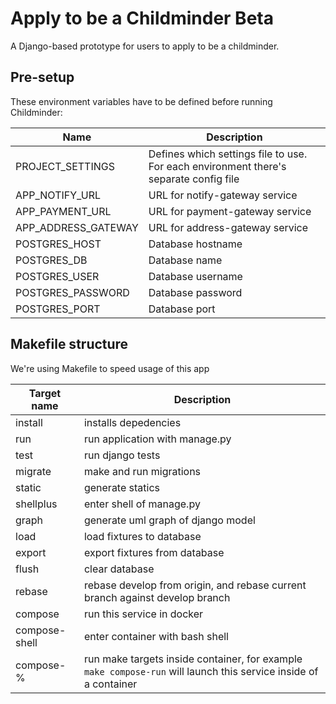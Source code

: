 # Apply to be a Childminder Beta

A Django-based prototype for users to apply to be a childminder.

## Pre-setup

These environment variables have to be defined before running Childminder:


| Name                | Description                                                                           |
| ------------------- | ------------------------------------------------------------------------------------- |
| PROJECT_SETTINGS    | Defines which settings file to use. For each environment there's separate config file |
| APP_NOTIFY_URL      | URL for notify-gateway service                                                        |
| APP_PAYMENT_URL     | URL for payment-gateway service                                                       |
| APP_ADDRESS_GATEWAY | URL for address-gateway service                                                       |
| POSTGRES_HOST       | Database hostname                                                                     |
| POSTGRES_DB         | Database name                                                                         |
| POSTGRES_USER       | Database username                                                                     |
| POSTGRES_PASSWORD   | Database password                                                                     |
| POSTGRES_PORT       | Database port                                                                         |

## Makefile structure

We're using Makefile to speed usage of this app

| Target name   | Description                                                                                                      |
| ------------- | ---------------------------------------------------------------------------------------------------------------- |
| install       | installs depedencies                                                                                             |
| run           | run application with manage.py                                                                                   |
| test          | run django tests                                                                                                 |
| migrate       | make and run migrations                                                                                          |
| static        | generate statics                                                                                                 |
| shellplus     | enter shell of manage.py                                                                                         |
| graph         | generate uml graph of django model                                                                               |
| load          | load fixtures to database                                                                                        |
| export        | export fixtures from database                                                                                    |
| flush         | clear database                                                                                                   |
| rebase        | rebase develop from origin, and rebase current branch against develop branch                                     |
| compose       | run this service in docker                                                                                       |
| compose-shell | enter container with bash shell                                                                                  |
| compose-%     | run make targets inside container, for example `make compose-run` will launch this service inside of a container |



